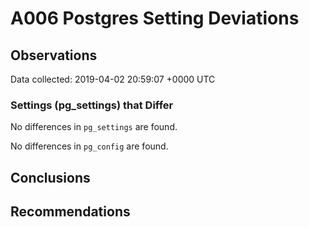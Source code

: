 # A006 Postgres Setting Deviations #

## Observations ##
Data collected: 2019-04-02 20:59:07 +0000 UTC  

### Settings (pg_settings) that Differ ###

No differences in `pg_settings` are found.


No differences in `pg_config` are found.



## Conclusions ##


## Recommendations ##

